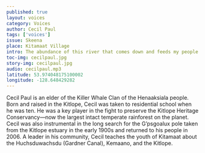 ```yaml
---
published: true
layout: voices
category: Voices
author: Cecil Paul
tags: ['voices']
issue: Skeena
place: Kitamaat Village
intro: The abundance of this river that comes down and feeds my people...that is going to disappear."
toc-img: cecilpaul.jpg
story-img: cecilpaul.jpg
audio: cecilpaul.mp3
latitude: 53.974048175100002
longitude: -128.648429282
---
```

Cecil Paul is an elder of the Killer Whale Clan of the Henaaksiala people. Born and raised in the Kitlope, Cecil was taken to residential school when he was ten. He was a key player in the fight to preserve the Kitlope Heritage Conservancy—now the largest intact temperate rainforest on the planet. Cecil was also instrumental in the long search for the G’psgoalux pole taken from the Kitlope estuary in the early 1900s and returned to his people in 2006. A leader in his community, Cecil teaches the youth of Kitamaat about the Huchsduwachsdu (Gardner Canal), Kemaano, and the Kitlope. 
